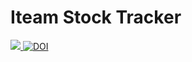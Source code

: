 # Iteam Stock Tracker

<a href="https://app.travis-ci.com/github/qchen59/CSC510G30/jobs/534646341"><img src="https://app.travis-ci.com/qchen59/IteamStockTracker.svg?branch=main"> 
<a href="https://zenodo.org/badge/latestdoi/400632417"><img src="https://zenodo.org/badge/400632417.svg" alt="DOI"></a>


